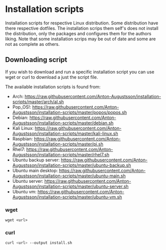 # Installation scripts
Installation scripts for respective Linux distribution.
Some distribution have there respective dotfiles. 
The installation scrips them self's does not install the distribution,
only the packages and configures them for the authors liking.
Note that some installation scrips may be out of date
and some are not as complete as others.

## Downloading script
If you wish to download and run a specific installation script you 
can use wget or curl to download a just the script file.

The available installation scripts is found from:
- Arch: https://raw.githubusercontent.com/Anton-Augustsson/installation-scripts/master/arch/al.sh
- Pop_OS!: https://raw.githubusercontent.com/Anton-Augustsson/installation-scripts/master/popos/popos.sh
- Debian: https://raw.githubusercontent.com/Anton-Augustsson/installation-scripts/master/debian.sh
- Kali Linux: https://raw.githubusercontent.com/Anton-Augustsson/installation-scripts/master/kali-linux.sh
- Raspbian: https://raw.githubusercontent.com/Anton-Augustsson/installation-scripts/master/pi.sh
- Rhel7: https://raw.githubusercontent.com/Anton-Augustsson/installation-scripts/master/rhel7.sh
- Ubuntu backup server: https://raw.githubusercontent.com/Anton-Augustsson/installation-scripts/master/ubuntu-backup.sh
- Ubuntu main desktop: https://raw.githubusercontent.com/Anton-Augustsson/installation-scripts/master/ubuntu-main.sh
- Ubuntu server: https://raw.githubusercontent.com/Anton-Augustsson/installation-scripts/master/ubuntu-server.sh
- Ubuntu vm: https://raw.githubusercontent.com/Anton-Augustsson/installation-scripts/master/ubuntu-vm.sh

### wget
```
wget <url> 
```

### curl
``` bash
curl <url> --output install.sh
```

